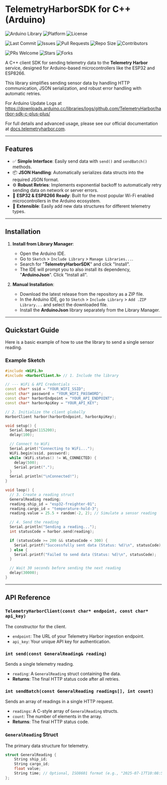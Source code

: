 
# TelemetryHarborSDK for C++ (Arduino)

<!-- Arduino -->
![Arduino Library](https://img.shields.io/badge/Arduino-Library-00979D.svg)
![Platform](https://img.shields.io/badge/platform-ESP32-orange.svg)
![License](https://img.shields.io/github/license/TelemetryHarbor/harbor-sdk-c-plus-plus.svg)

<!-- GitHub -->
![Last Commit](https://img.shields.io/github/last-commit/TelemetryHarbor/harbor-sdk-c-plus-plus.svg)
![Issues](https://img.shields.io/github/issues/TelemetryHarbor/harbor-sdk-c-plus-plus.svg)
![Pull Requests](https://img.shields.io/github/issues-pr/TelemetryHarbor/harbor-sdk-c-plus-plus.svg)
![Repo Size](https://img.shields.io/github/repo-size/TelemetryHarbor/harbor-sdk-c-plus-plus.svg)
![Contributors](https://img.shields.io/github/contributors/TelemetryHarbor/harbor-sdk-c-plus-plus.svg)

<!-- Fun / Community -->
![PRs Welcome](https://img.shields.io/badge/PRs-welcome-brightgreen.svg)
![Stars](https://img.shields.io/github/stars/TelemetryHarbor/harbor-sdk-c-plus-plus.svg?style=social)
![Forks](https://img.shields.io/github/forks/TelemetryHarbor/harbor-sdk-c-plus-plus.svg?style=social)


A C++ client SDK for sending telemetry data to the **Telemetry Harbor** service, designed for Arduino-based microcontrollers like the ESP32 and ESP8266.

This library simplifies sending sensor data by handling HTTP communication, JSON serialization, and robust error handling with automatic retries.

For Arduino Update Logs at https://downloads.arduino.cc/libraries/logs/github.com/TelemetryHarbor/harbor-sdk-c-plus-plus/

For full details and advanced usage, please see our official documentation at [docs.telemetryharbor.com](https://docs.telemetryharbor.com).

***

## Features

* ✅ **Simple Interface**: Easily send data with `send()` and `sendBatch()` methods.
* 📦 **JSON Handling**: Automatically serializes data structs into the required JSON format.
* ⚙️ **Robust Retries**: Implements exponential backoff to automatically retry sending data on network or server errors.
* 📡 **ESP32 & ESP8266 Ready**: Built for the most popular Wi-Fi enabled microcontrollers in the Arduino ecosystem.
* 🔌 **Extensible**: Easily add new data structures for different telemetry types.

***

## Installation

1.  **Install from Library Manager**:
    * Open the Arduino IDE.
    * Go to `Sketch` > `Include Library` > `Manage Libraries...`.
    * Search for "**TelemetryHarborSDK**" and click "Install".
    * The IDE will prompt you to also install its dependency, "**ArduinoJson**". Click "Install all".

2.  **Manual Installation**:
    * Download the latest release from the repository as a ZIP file.
    * In the Arduino IDE, go to `Sketch` > `Include Library` > `Add .ZIP Library...` and select the downloaded file.
    * Install the **ArduinoJson** library separately from the Library Manager.

***

## Quickstart Guide

Here is a basic example of how to use the library to send a single sensor reading.

### Example Sketch

```cpp
#include <WiFi.h>
#include <HarborClient.h> // 1. Include the library

// --- WiFi & API Credentials ---
const char* ssid = "YOUR_WIFI_SSID";
const char* password = "YOUR_WIFI_PASSWORD";
const char* harborEndpoint = "YOUR_API_ENDPOINT";
const char* harborApiKey = "YOUR_API_KEY";

// 2. Initialize the client globally
HarborClient harbor(harborEndpoint, harborApiKey);

void setup() {
  Serial.begin(115200);
  delay(100);

  // Connect to WiFi
  Serial.print("Connecting to WiFi...");
  WiFi.begin(ssid, password);
  while (WiFi.status() != WL_CONNECTED) {
    delay(500);
    Serial.print(".");
  }
  Serial.println("\nConnected!");
}

void loop() {
  // 3. Create a reading struct
  GeneralReading reading;
  reading.ship_id = "esp32-freighter-01";
  reading.cargo_id = "temperature-hold-3";
  reading.value = 25.5 + random(-2, 2); // Simulate a sensor reading

  // 4. Send the reading
  Serial.println("Sending a reading...");
  int statusCode = harbor.send(reading);

  if (statusCode >= 200 && statusCode < 300) {
    Serial.printf("Successfully sent data (Status: %d)\n", statusCode);
  } else {
    Serial.printf("Failed to send data (Status: %d)\n", statusCode);
  }

  // Wait 30 seconds before sending the next reading
  delay(30000);
}
````

-----

## API Reference

### `TelemetryHarborClient(const char* endpoint, const char* api_key)`

The constructor for the client.

  * `endpoint`: The URL of your Telemetry Harbor ingestion endpoint.
  * `api_key`: Your unique API key for authentication.

### `int send(const GeneralReading& reading)`

Sends a single telemetry reading.

  * `reading`: A `GeneralReading` struct containing the data.
  * **Returns**: The final HTTP status code after all retries.

### `int sendBatch(const GeneralReading readings[], int count)`

Sends an array of readings in a single HTTP request.

  * `readings`: A C-style array of `GeneralReading` structs.
  * `count`: The number of elements in the array.
  * **Returns**: The final HTTP status code.

### `GeneralReading` Struct

The primary data structure for telemetry.

```cpp
struct GeneralReading {
    String ship_id;
    String cargo_id;
    float value;
    String time; // Optional, ISO8601 format (e.g., "2025-07-17T10:08:55Z")
};
```


